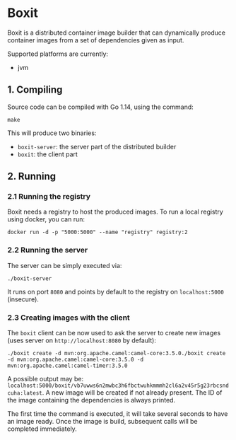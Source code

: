 # Boxit

Boxit is a distributed container image builder that can dynamically produce
container images from a set of dependencies given as input.

Supported platforms are currently:
- jvm

## 1. Compiling

Source code can be compiled with Go 1.14, using the command:

```shell
make
```

This will produce two binaries:
- `boxit-server`: the server part of the distributed builder
- `boxit`: the client part

## 2. Running

### 2.1 Running the registry

Boxit needs a registry to host the produced images.
To run a local registry using docker, you can run:

```shell
docker run -d -p "5000:5000" --name "registry" registry:2
```

### 2.2 Running the server

The server can be simply executed via:

```shell
./boxit-server
```

It runs on port `8080` and points by default to the registry on `localhost:5000` (insecure).

### 2.3 Creating images with the client

The `boxit` client can be now used to ask the server to create new images (uses server on `http://localhost:8080` by default):

```shell
./boxit create -d mvn:org.apache.camel:camel-core:3.5.0./boxit create -d mvn:org.apache.camel:camel-core:3.5.0 -d mvn:org.apache.camel:camel-timer:3.5.0
```

A possible output may be: `localhost:5000/boxit/vb7uwws6n2mwbc3h6fbctwuhkmmmh2cl6a2v45r5g23rbcsndcuha:latest`.
A new image will be created if not already present. The ID of the image containing the dependencies is always printed.

The first time the command is executed, it will take several seconds to have
an image ready. Once the image is build, subsequent calls will be completed immediately.
 
